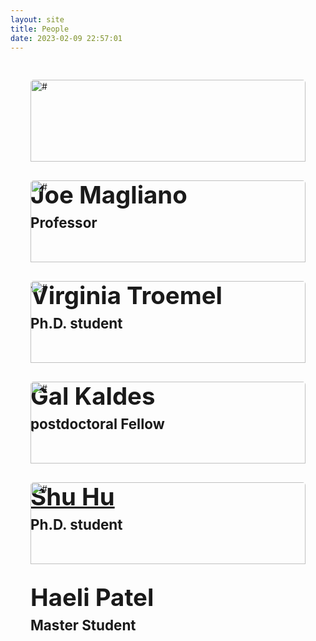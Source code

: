 ```yaml
---
layout: site
title: People
date: 2023-02-09 22:57:01
---
```


<style>
/* .ourTeam h2 {
    color: #000;
    margin: 0 0 30px 0
} */

.ourTeam .i {
    margin-top: 30px;
    padding: 0 2rem;
}

.ourTeam .i .c {
    background: var(--bg-block-md-table-2);;
    -webkit-border-radius: 5px;
    -moz-border-radius: 5px;
    border-radius: 5px;
    -moz-background-clip: padding;
    -webkit-background-clip: padding-box;
    background-clip: padding-box;
    position: relative;
    overflow: hidden;
    padding-bottom: 110px
}

.ourTeam .i .c:hover {
    box-shadow: 2px 2px 10px rgba(0,0,0,0.1) !important;
}

.ourTeam .i .c .wrap {
    position: relative;
}

.ourTeam .i .c .wrap img {
    width: 100%;
    /* -webkit-border-top-left-radius: 5px;
    -webkit-border-top-right-radius: 5px;
    -moz-border-radius-topleft: 5px;
    -moz-border-radius-topright: 5px;
    border-top-left-radius: 5px;
    border-top-right-radius: 5px; */
    -webkit-transition: all .3s ease;
    -moz-transition: all .3s ease;
    -ms-transition: all .3s ease;
    -o-transition: all .3s ease
}

.ourTeam .i .c .wrap .info {
    padding: 30px 0;
    position: absolute;
    top: 100%;
    width: 100%;
    -webkit-transition: all .3s ease;
    -moz-transition: all .3s ease;
    -ms-transition: all .3s ease;
    -o-transition: all .3s ease
}

.ourTeam .i .c .wrap .info .name {
    margin: 0;
    font-size: 24px;
    font-size: 2.4rem;
    font-weight: 700;
    margin: 0 0 8px 0
}

.ourTeam .i .c .wrap .info .position {
    margin: 0;
    font-size: 14px;
    font-size: 1.4rem;
    color: var(--color-block-md-quote)
}

.ourTeam .i .c .more {
    position: absolute;
    bottom: -100%;
    width: 100%;
    -webkit-transition: all .3s ease;
    -moz-transition: all .3s ease;
    -ms-transition: all .3s ease;
    -o-transition: all .3s ease
}

.ourTeam .i .c .more p {
    margin: 0 18px 30px 18px;
    line-height: 22px
}

.ourTeam .i .c .more .socials {
    margin: 0 0 20px 0
}

.ourTeam .i .c .more .socials a {
    display: inline-block;
    width: 40px;
    height: 40px;
    line-height: 40px;
    font-size: 22px;
    font-size: 2.2rem;
    color: #fff;
    margin: 0 0 0 3px;
    -webkit-border-radius: 4px;
    -moz-border-radius: 4px;
    border-radius: 4px;
    -moz-background-clip: padding;
    -webkit-background-clip: padding-box;
    background-clip: padding-box;
    text-align: center;
    /* -webkit-box-shadow: 0 3px 0 rgba(0, 0, 0, .1);
    -moz-box-shadow: 0 3px 0 rgba(0, 0, 0, .1);
    box-shadow: 0 3px 0 rgba(0, 0, 0, .1) */
    border: 0;
}

.ourTeam .i .c .more .socials a:first-child {
    margin: 0
}

.ourTeam .i .c .more .socials a.facebook {
    background: #3262b9
}

.ourTeam .i .c .more .socials a.facebook:hover {
    background: #2d57a5
}

.ourTeam .i .c .more .socials a.researchgate {
    background: #34ebcf
}

.ourTeam .i .c .more .socials a.researchgate:hover {
    background: #30d9bf
}

.ourTeam .i .c .more .socials a.twitter {
    background: #3dd7e5
}

.ourTeam .i .c .more .socials a.twitter:hover {
    background: #27d2e2
}

.ourTeam .i .c .more .socials a.google-plus {
    background: #e23535
}

.ourTeam .i .c .more .socials a.google-plus:hover {
    background: #de2020
}

.ourTeam .i .c .more .socials a.linkedin {
    background: #069
}

.ourTeam .i .c .more .socials a.linkedin:hover {
    background: #005580
}

.ourTeam .i .c:hover img {
    -moz-opacity: 0;
    -khtml-opacity: 0;
    -webkit-opacity: 0;
    opacity: 0
}

.ourTeam .i .c:hover .info {
    top: 0
}

.ourTeam .i .c:hover .more {
    bottom: 0
}

.markdown-body img {
    max-width: 100%;
}
</style>

<!-- <link rel="stylesheet" href="https://maxcdn.bootstrapcdn.com/font-awesome/4.5.0/css/font-awesome.min.css"> -->
<link rel="stylesheet" href="https://cdnjs.cloudflare.com/ajax/libs/font-awesome/6.4.0/css/all.min.css">
<div class="section ourTeam">
	<div style="display:flex; flex-wrap:wrap; justify-content: center;">
		<div class="i" style="width:28rem">
			<!-- <div class="c text-center shadow-sm"> -->
			<div class="c text-center">
				<div class="wrap">
					<!-- <img src="/images/joe.jpg" alt="#" width="270" height="270" class="img-responsive"> -->
					<img src="/images/joe.jpg" alt="#" class="img-responsive" style="margin:0;">
					<div class="info">
						<h3 class="name">Joe Magliano</h3>
						<h4 class="position">Professor</h4>
					</div>
				</div>
				<div class="more">
					<p style="font-size:1.5rem">I’m most excited about our research on what is different about how we process and understand narratives that we  read in texts, look at in comics, and watch on TV and at the movies.</p>
					<div class="socials">
						<a href="#" title="#" class="facebook"><i class="fa-brands fa-facebook-f"></i></a>
						<!-- <a href="#" title="#" class="twitter"><i class="fa fa-twitter"></i></a> -->
						<!-- <a href="#" title="#" class="google-plus"><i class="fa fa-google-plus"></i></a> -->
						<!-- <a href="#" title="#" class="linkedin"><i class="fa fa-linkedin"></i></a> -->
                        <a href="https://www.researchgate.net/profile/Joe-Magliano" title="#" class="researchgate"><i class="fa-brands fa-researchgate"></i></a>
					</div>
				</div>
			</div>
		</div>
        <div class="i" style="width:28rem">
			<div class="c text-center">
				<div class="wrap">
					<img src="https://upload.wikimedia.org/wikipedia/commons/9/99/Sample_User_Icon.png" alt="#" class="img-responsive" style="margin:0;">
					<div class="info">
						<h3 class="name">Virginia Troemel</h3>
						<h4 class="position">Ph.D. student</h4>
					</div>
				</div>
				<div class="more">
					<p>I'm working on ____</p>
					<div class="socials">
						<a href="#" title="#" class="facebook"><i class="fa-brands fa-facebook-f"></i></a>
						<a href="#" title="#" class="twitter"><i class="fa-brands fa-twitter"></i></a>
						<a href="#" title="#" class="google-plus"><i class="fa-brands fa-google-plus-g"></i></a>
						<a href="#" title="#" class="linkedin"><i class="fa-brands fa-linkedin-in"></i></a>
					</div>
				</div>
			</div>
		</div>
        <div class="i" style="width:28rem">
			<div class="c text-center">
				<div class="wrap">
					<img src="https://upload.wikimedia.org/wikipedia/commons/9/99/Sample_User_Icon.png" alt="#" class="img-responsive" style="margin:0;">
					<div class="info">
						<h3 class="name">Gal Kaldes</h3>
						<h4 class="position">postdoctoral Fellow</h4>
					</div>
				</div>
				<div class="more">
					<p>I'm working on ____</p>
					<div class="socials">
						<a href="#" title="#" class="facebook"><i class="fa-brands fa-facebook-f"></i></a>
						<a href="#" title="#" class="twitter"><i class="fa-brands fa-twitter"></i></a>
                        <a href="https://www.researchgate.net/profile/Gal-Kaldes" title="#" class="researchgate"><i class="fa-brands fa-researchgate"></i></a>
						<a href="#" title="#" class="linkedin"><i class="fa-brands fa-linkedin-in"></i></a>
					</div>
				</div>
			</div>
		</div>
        <div class="i" style="width:28rem">
			<div class="c text-center">
				<div class="wrap">
					<img src="https://angushushu.com/images/head.png" alt="#" class="img-responsive" style="margin:0;">
					<div class="info">
						<a href="https://angushushu.com"><h3 class="name">Shu Hu</h3></a>
						<h4 class="position">Ph.D. student</h4>
					</div>
				</div>
				<div class="more">
					<p>I’m interested in understand how we experience narratives and how this is supported by the structure of our knowledge.</p>
					<div class="socials">
                        <a href="https://www.researchgate.net/profile/Shu-Hu-10" title="#" class="researchgate"><i class="fa-brands fa-researchgate"></i></a>
					</div>
				</div>
			</div>
		</div>
        <div class="i" style="width:28rem">
			<div class="c text-center">
				<div class="wrap">
					<img src="https://upload.wikimedia.org/wikipedia/commons/9/99/Sample_User_Icon.png" alt="#" class="img-responsive" style="margin:0;">
					<div class="info">
						<h3 class="name">Haeli Patel</h3>
						<h4 class="position">Master Student</h4>
					</div>
				</div>
				<div class="more">
					<p>I'm working on ____</p>
					<div class="socials">
						<a href="#" title="#" class="facebook"><i class="fa-brands fa-facebook-f"></i></a>
						<a href="#" title="#" class="twitter"><i class="fa-brands fa-twitter"></i></a>
						<a href="#" title="#" class="google-plus"><i class="fa-brands fa-google-plus-g"></i></a>
						<a href="#" title="#" class="linkedin"><i class="fa-brands fa-linkedin-in"></i></a>
					</div>
				</div>
			</div>
		</div>
	</div>
</div>
    
</section>
<!-- 
<div style="display:flex-box;">
    <div style="margin:0 auto; display: flex; width: 50%; height: auto;">
        <div id="head-box">
            <img id="head" src="/images/joe.jpg" alt="Jaws"></img>
        </div>
        <div style="padding-left:1rem;max-width:27rem;height:auto;display:flex;align-items:flex-end">
            <div style="max-width:27rem;height:auto;line-height:2.4rem;font-size:1.8rem">
                <b>Joe Magliano</b><br>
                <b>jmagliano[at]gsu.edu</b><br>
                <p>I'm working on ____</p>
            </div>
        </div>
    </div>
    <br>
    <div style="margin:0 auto; display: flex; width: 50%; height: auto;">
        <div id="head-box">
            <img id="head" src="https://upload.wikimedia.org/wikipedia/commons/9/99/Sample_User_Icon.png" alt="Jaws"></img>
        </div>
        <div style="padding-left:1rem;max-width:27rem;height:auto;display:flex;align-items:flex-end">
            <div style="max-width:27rem;height:auto;line-height:2.4rem;font-size:1.8rem">
                <b>Virginia Troemel</b><br>
                <b>email</b><br>
                <p>I'm working on ____</p>
            </div>
        </div>
    </div>
    <div style="margin:0 auto; display: flex; width: 50%; height: auto;">
        <div id="head-box">
            <img id="head" src="https://upload.wikimedia.org/wikipedia/commons/9/99/Sample_User_Icon.png" alt="Jaws"></img>
        </div>
        <div style="padding-left:1rem;max-width:27rem;height:auto;display:flex;align-items:flex-end">
            <div style="max-width:27rem;height:auto;line-height:2.4rem;font-size:1.8rem">
                <b>Gal Kaldes</b><br>
                <b>email</b><br>
                <p>I'm working on ____</p>
            </div>
        </div>
    </div>
    <div style="margin:0 auto; display: flex; width: 50%; height: auto;">
        <div id="head-box">
            <img id="head" src="https://upload.wikimedia.org/wikipedia/commons/9/99/Sample_User_Icon.png" alt="Jaws"></img>
        </div>
        <div style="padding-left:1rem;max-width:27rem;height:auto;display:flex;align-items:flex-end">
            <div style="max-width:27rem;height:auto;line-height:2.4rem;font-size:1.8rem">
                <b>Shu Hu</b><br>
                <b>shu13[at]gsu.edu</b><br>
                <p>I'm working on ____</p>
            </div>
        </div>
    </div>
    <div style="margin:0 auto; display: flex; width: 50%; height: auto;">
        <div id="head-box">
            <img id="head" src="https://upload.wikimedia.org/wikipedia/commons/9/99/Sample_User_Icon.png" alt="Jaws"></img>
        </div>
        <div style="padding-left:1rem;max-width:27rem;height:auto;display:flex;align-items:flex-end">
            <div style="max-width:27rem;height:auto;line-height:2.4rem;font-size:1.8rem">
                <b>Jaws </b><br>
                <b>email</b><br>
                <p>I'm working on sacrificing for humanity and beating Bond.</p>
            </div>
        </div>
    </div>
</div> -->